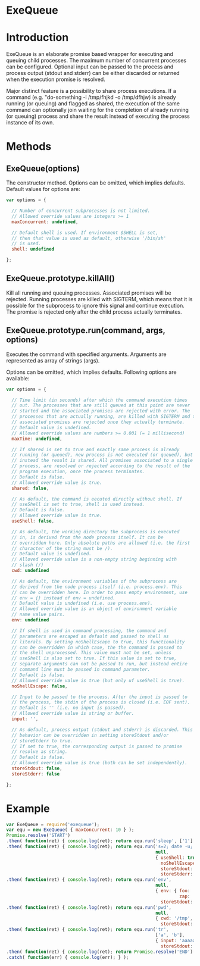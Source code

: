 ExeQueue
========

Introduction
============

ExeQueue is an elaborate promise based wrapper for executing and
queuing child processes. The maximum number of concurrent processes
can be configured. Optional input can be passed to the process and
process output (stdout and stderr) can be either discarded or returned
when the execution promise is resolved.

Major distinct feature is a possibility to share process
executions. If a command (e.g. "do-something -i /tmp/fhjkd -o
/tmp/dfhjw) is already running (or queuing) and flagged as shared, the
execution of the same command can optionally join waiting for the
completion of already running (or queuing) process and share the
result instead of executing the process instance of its own.

Methods
=======

ExeQueue(options)
-----------------

The constructor method. Options can be omitted, which implies
defaults. Default values for options are:

```js
var options = {

  // Number of concurrent subprocesses is not limited.
  // Allowed override values are integers >= 1
  maxConcurrent: undefined, 

  // Default shell is used. If environment $SHELL is set, 
  // then that value is used as default, otherwise '/bin/sh'
  // is used.
  shell: undefined

};
```

ExeQueue.prototype.killAll()
----------------------------

Kill all running and queuing processes. Associated promises will be
rejected. Running processes are killed with SIGTERM, which means that
it is possible for the subprocess to ignore this signal and continue
execution. The promise is rejected only after the child process
actually terminates.

ExeQueue.prototype.run(command, args, options)
----------------------------------------------

Executes the command with specified arguments. Arguments are
represented as array of strings (args).

Options can be omitted, which implies defaults. Following options are
available:

```js
var options = {

  // Time limit (in seconds) after which the command execution times
  // out. The processes that are still queued at this point are never
  // started and the associated promises are rejected with error. The
  // processes that are actually running, are killed with SIGTERM and the
  // associated promises are rejected once they actually terminate.
  // Default value is undefined.
  // Allowed override values are numbers >= 0.001 (= 1 millisecond)
  maxTime: undefined,

  // If shared is set to true and exactly same process is already
  // running (or queued), new process is not executed (or queued), but
  // instead the result is shared. All promises associated to a single
  // process, are resolved or rejected according to the result of the
  // program execution, once the process terminates.
  // Default is false.
  // Allowed override value is true.
  shared: false,

  // As default, the command is eecuted directly without shell. If
  // useShell is set to true, shell is used instead.
  // Default is false.
  // Allowed override value is true.
  useShell: false,

  // As default, the working directory the subprocess is executed
  // in, is derived from the node process itself. It can be
  // overridden here. Only absolute paths are allowed (i.e. the first
  // character of the string must be /).
  // Default value is undefined.
  // Alloved override value is a non-empty string beginning with
  // slash (/)
  cwd: undefined

  // As default, the environment variables of the subprocess are
  // derived from the node process itself (i.e. process.env). This
  // can be overridden here. In order to pass empty environment, use
  // env = {} instead of env = undefined.
  // Default value is undefined (i.e. use process.env).
  // Allowed override value is an object of environment variable
  // name value pairs.
  env: undefined

  // If shell is used in command processing, the command and
  // parameters are escaped as default and passed to shell as
  // literals. By setting noShellEscape to true, this functionality
  // can be overridden in which case, the the command is passed to
  // the shell unprocessed. This value must not be set, unless
  // useShell is also set to true. If this value is set to true,
  // separate arguments can not be passed to run, but instead entire
  // command line must be passed in command parameter.
  // Default is false.
  // Allowed override value is true (but only uf useShell is true).
  noShellEscape: false,

  // Input to be passed to the process. After the input is passed to
  // the process, the stdin of the process is closed (i.e. EOF sent).
  // Default is '' (i.e. no input is passed).
  // Allowed override value is string or buffer.
  input: '',

  // As default, process output (stdout and stderr) is discarded. This
  // behavior can be overridden in setting storeStdout and/or 
  // storeStderr to true.
  // If set to true, the corresponding output is passed to promise
  // resolve as string.
  // Default is false.
  // Allowed override value is true (both can be set independently).
  storeStdout: false,
  storeStderr: false

};
```

Example
=======

```js
var ExeQueue = require('exequeue');
var equ = new ExeQueue( { maxConcurrent: 10 } );
Promise.resolve('START')
.then( function(ret) { console.log(ret); return equ.run('sleep', ['1'] ) } )
.then( function(ret) { console.log(ret); return equ.run('s=2; date -u; sleep $s; date -u; echo "Hello." 1>&2',
                                                        null,
                                                        { useShell: true,
                                                          noShellEscape: true,
                                                          storeStdout: true,
                                                          storeStderr: true } ) } )
.then( function(ret) { console.log(ret); return equ.run('env',
                                                        null,
                                                        { env: { foo: 'bar',
                                                                 zap: 'zup' },
                                                          storeStdout: true } ) } )
.then( function(ret) { console.log(ret); return equ.run('pwd',
                                                        null,
                                                        { cwd: '/tmp',
                                                          storeStdout: true } ) } )
.then( function(ret) { console.log(ret); return equ.run('tr',
                                                        ['a', 'b'],
                                                        { input: 'aaaaa',
                                                          storeStdout: true } ) } )
.then( function(ret) { console.log(ret); return Promise.resolve('END') } )
.catch( function(err) { console.log(err); } );
```
